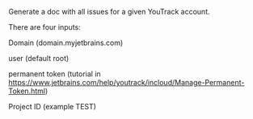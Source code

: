 Generate a doc with all issues for a given YouTrack account.


There are four inputs:

Domain (domain.myjetbrains.com)

user (default root)


permanent token (tutorial in https://www.jetbrains.com/help/youtrack/incloud/Manage-Permanent-Token.html)


Project ID (example TEST)
